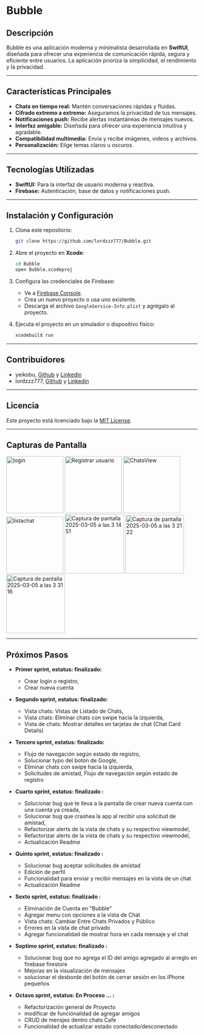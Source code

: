 # Bubble

## Descripción
Bubble es una aplicación moderna y minimalista desarrollada en **SwiftUI**, diseñada para ofrecer una experiencia de comunicación rápida, segura y eficiente entre usuarios. La aplicación prioriza la simplicidad, el rendimiento y la privacidad.

---

## Características Principales

- **Chats en tiempo real:** Mantén conversaciones rápidas y fluidas.
- **Cifrado extremo a extremo:** Aseguramos la privacidad de tus mensajes.
- **Notificaciones push:** Recibe alertas instantáneas de mensajes nuevos.
- **Interfaz amigable:** Diseñada para ofrecer una experiencia intuitiva y agradable.
- **Compatibilidad multimedia:** Envía y recibe imágenes, videos y archivos.
- **Personalización:** Elige temas claros u oscuros.

---

## Tecnologías Utilizadas

- **SwiftUI:** Para la interfaz de usuario moderna y reactiva.
- **Firebase:** Autenticación, base de datos y notificaciones push.
  
---

## Instalación y Configuración

1. Clona este repositorio:
   ```bash
   git clone https://github.com/lordzzz777/Bubble.git
   ```

2. Abre el proyecto en **Xcode**:
   ```bash
   cd Bubble
   open Bubble.xcodeproj
   ```
   
3. Configura las credenciales de Firebase:
   - Ve a [Firebase Console](https://console.firebase.google.com/).
   - Crea un nuevo proyecto o usa uno existente.
   - Descarga el archivo `GoogleService-Info.plist` y agrégalo al proyecto.

4. Ejecuta el proyecto en un simulador o dispositivo físico:
   ```bash
   xcodebuild run
   ```

---

## Contribuidores

- yeikobu, [Github](https://github.com/yeikobu) y [Linkedin](https://www.linkedin.com/in/jacob-aguilar-campos/overlay/about-this-profile/?lipi=urn%3Ali%3Apage%3Ad_flagship3_profile_view_base%3Bkqfp06aKQ92Qw9GLJqDagg%3D%3D)
- lordzzz777, [Github](https://github.com/lordzzz777) y [Linkedin](https://www.linkedin.com/in/esteban-pérez-castillejo-a79476333/?midToken=AQFoUW3wQ6lhOw&midSig=00uIzmNbyL9HE1&eid=na0p6l-m6peu2ao-y8&otpToken=MTMwMTFlZTcxNzJiYzljY2IwMmIwZmViNDExZGVmYjI4ZmM2ZDk0MDljYWM4YzZlN2JkYTAxNjc0YTVmNWNmYmY0ZGRkNmU3MThlNWNmZjk0MGZhYzhiMDI4NTRjM2RmNTUyM2YzMTdiNTc0OWRlNzhlOTgyMTIwY2QsMSwx&originalSubdomain=es)

---

## Licencia

Este proyecto está licenciado bajo la [MIT License](LICENSE).

---

## Capturas de Pantalla

<img width="150"  alt="login" src="https://github.com/user-attachments/assets/039ec655-a08c-49b9-bd82-44dc5cb38870" />
<img width="150"  alt="Registrar usuario" src="https://github.com/user-attachments/assets/67a63285-05ce-4904-8e87-60fa455284a8" />
<img width="150"  alt="ChatsView" src="https://github.com/user-attachments/assets/239da25f-7cf1-4c8a-9a92-cc9e36a7cd3a" />
<img width="150" alt="listachat" src="https://github.com/user-attachments/assets/54b10476-ff57-4996-b418-029e3fa23730" />
<img width="156" alt="Captura de pantalla 2025-03-05 a las 3 14 51" src="https://github.com/user-attachments/assets/2f0cea5e-36d1-4928-a35e-5bd31c70316a" />
<img width="154" alt="Captura de pantalla 2025-03-05 a las 3 21 22" src="https://github.com/user-attachments/assets/4b393b6d-021e-4479-9ae3-8fe519674d3f" />
<img width="154" alt="Captura de pantalla 2025-03-05 a las 3 31 16" src="https://github.com/user-attachments/assets/6a24d0c6-8971-45ca-a03b-a82062f382d3" />

---

## Próximos Pasos

- **Primer sprint, estatus: finalizado:**
    - Crear login o registro,
    - Crear nueva cuenta
      
- **Segundo sprint, estatus: finalizado:**
    - Vista chats: Vistas de Listado de Chats,
    - Vista chats: Eliminar chats con swipe hacia la izquierda,
    - Vista de chats: Mostrar detalles en tarjetas de chat (Chat Card Details)
  
- **Tercero sprint, estatus: finalizado:**
    - Flujo de navegación según estado de registro,
    - Solucionar typo del botón de Google,
    - Eliminar chats con swipe hacia la izquierda,
    - Solicitudes de amistad, Flujo de navegación según estado de registro
      
- **Cuarto sprint, estatus: finalizado :**
    - Solucionar bug que te lleva a la pantalla de crear nueva cuenta con una cuenta ya creada,
    - Solucionar bug que crashea la app al recibir una solicitud de amistad,
    - Refactorizar alerts de la vista de chats y su respectivo viewmodel,
    - Refactorizar alerts de la vista de chats y su respectivo viewmodel,
    - Actualización Readme

- **Quinto sprint, estatus: finalizado :**
    - Solucionar bug aceptar solicitudes de amistad
    - Edición de perfil
    - Funcionalidad para enviar y recibir mensajes en la vista de un chat
    - Actualización Readme

- **Sexto sprint, estatus: finalizado :**
    - Eliminación de Cuenta en "Bubble"
    - Agregar menu con opciones a la vista de Chat
    - Vista chats: Cambiar Entre Chats Privados y Público
    - Errores en la vista de chat privado
    - Agregar funcionalidad de mostrar hora en cada mensaje y el chat

- **Septimo sprint, estatus: finalizado :**
    - Solucionar bug que no agrega el ID del amigo agregado al arreglo en firebase firestore
    - Mejoras en la visualización de mensajes
    - solucionar el desborde del botón de cerrar sesión en los iPhone pequeños
      
- **Octavo sprint, estatus: En Proceso ... :**
    - Refactorización general de Proyecto
    - modificar de funciónalidad de agregar amigos
    - CRUD de mensjes dentro chats Cafe
    - Funcionalidad de actualizar estado conectado/desconectado
